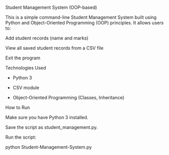 Student Management System (OOP-based)

This is a simple command-line Student Management System built using Python and Object-Oriented Programming (OOP) principles. It allows users to:

Add student records (name and marks)

View all saved student records from a CSV file

Exit the program

Technologies Used

- Python 3

- CSV module

- Object-Oriented Programming (Classes, Inheritance)

How to Run

Make sure you have Python 3 installed.

Save the script as student_management.py.

Run the script:

python Student-Management-System.py
